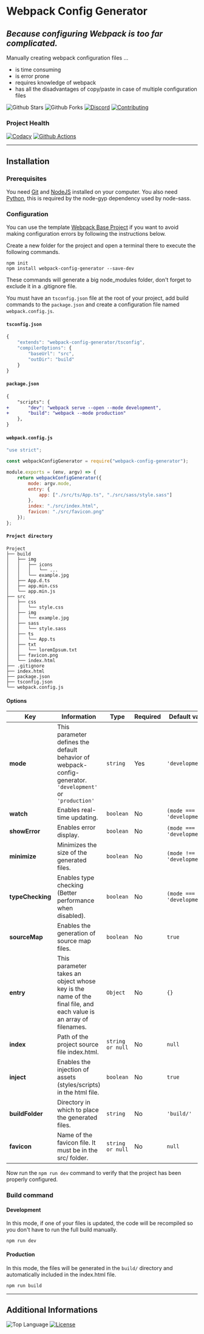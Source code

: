 # Webpack Config Generator

## *Because configuring Webpack is too far complicated.*

Manually creating webpack configuration files ...

* is time consuming
* is error prone
* requires knowledge of webpack
* has all the disadvantages of copy/paste in case of multiple configuration files

![Github Stars](https://img.shields.io/github/stars/MorganCaron/webpack-config-generator?style=for-the-badge)
![Github Forks](https://img.shields.io/github/forks/MorganCaron/webpack-config-generator?style=for-the-badge)
[![Discord](https://img.shields.io/discord/268838260153909249?label=Chat&logo=Discord&style=for-the-badge)](https://discord.gg/mxZvun4)
[![Contributing](https://img.shields.io/badge/-Contributing-blue?style=for-the-badge)](CONTRIBUTING.md)

### Project Health
[![Codacy](https://img.shields.io/codacy/grade/9db6217bf3c34d6c8a053350d7cd5285?logo=Codacy&style=for-the-badge)](https://www.codacy.com/manual/MorganCaron/webpack-config-generator)
[![Github Actions](https://img.shields.io/github/workflow/status/MorganCaron/webpack-config-generator/NodeJS%20Deployment?logo=Github&style=for-the-badge)](https://github.com/MorganCaron/webpack-config-generator/actions?query=workflow%3A%22NodeJS+Deployment%22)

---

## Installation

### Prerequisites
You need [Git](https://git-scm.com/downloads) and [NodeJS](https://nodejs.org/en/download/) installed on your computer.
You also need [Python](https://www.python.org/downloads/), this is required by the node-gyp dependency used by node-sass.

### Configuration
You can use the template [Webpack Base Project](https://github.com/MorganCaron/webpack-base-project) if you want to avoid making configuration errors by following the instructions below.

Create a new folder for the project and open a terminal there to execute the following commands.

```console
npm init
npm install webpack-config-generator --save-dev
```
These commands will generate a big node_modules folder, don't forget to exclude it in a .gitignore file.

You must have an `tsconfig.json` file at the root of your project, add build commands to the `package.json` and create a configuration file named `webpack.config.js`.

#### `tsconfig.json`
```js
{
	"extends": "webpack-config-generator/tsconfig",
	"compilerOptions": {
		"baseUrl": "src",
		"outDir": "build"
	}
}

```

#### `package.json`
```diff
{
	"scripts": {
+		"dev": "webpack serve --open --mode development",
+		"build": "webpack --mode production"
	},
}
```

#### `webpack.config.js`
```js
"use strict";

const webpackConfigGenerator = require("webpack-config-generator");

module.exports = (env, argv) => {
	return webpackConfigGenerator({
		mode: argv.mode,
		entry: {
			app: ["./src/ts/App.ts", "./src/sass/style.sass"]
		},
		index: "./src/index.html",
		favicon: "./src/favicon.png"
	});
};
```

#### `Project directory`
```
Project
├── build
│   ├── img
│   │   ├── icons
│   │   │   └── ...
│   │   └── example.jpg
│   ├── App.d.ts
│   ├── app.min.css
│   └── app.min.js
├── src
│   ├── css
│   │   └── style.css
│   ├── img
│   │   └── example.jpg
│   ├── sass
│   │   └── style.sass
│   ├── ts
│   │   └── App.ts
│   ├── txt
│   │   └── loremIpsum.txt
│   ├── favicon.png
│   └── index.html
├── .gitignore
├── index.html
├── package.json
├── tsconfig.json
└── webpack.config.js
```

#### Options

| Key | Information | Type | Required | Default value |
| --- | --- | --- | --- | --- |
| **mode** | This parameter defines the default behavior of webpack-config-generator. `'development'` or `'production'` | `string` | Yes | `'development'` |
| **watch** | Enables real-time updating. | `boolean` | No | `(mode === 'development')` |
| **showError** | Enables error display. | `boolean` | No | `(mode === 'development')` |
| **minimize** | Minimizes the size of the generated files. | `boolean` | No | `(mode !== 'development')` |
| **typeChecking** | Enables type checking (Better performance when disabled). | `boolean` | No | `(mode === 'development')` |
| **sourceMap** | Enables the generation of source map files. | `boolean` | No | `true` |
| **entry** | This parameter takes an object whose key is the name of the final file, and each value is an array of filenames. | `Object` | No | `{}` |
| **index** | Path of the project source file index.html. | `string or null` | No | `null` |
| **inject** | Enables the injection of assets (styles/scripts) in the html file. | `boolean` | No | `true` |
| **buildFolder** | Directory in which to place the generated files. | `string` | No | `'build/'` |
| **favicon** | Name of the favicon file. It must be in the src/ folder. | `string or null` | No | `null` |

Now run the `npm run dev` command to verify that the project has been properly configured.

### Build command

#### Development
In this mode, if one of your files is updated, the code will be recompiled so you don't have to run the full build manually.
```console
npm run dev
```

#### Production
In this mode, the files will be generated in the `build/` directory and automatically included in the index.html file.
```console
npm run build
```

---

## Additional Informations
![Top Language](https://img.shields.io/github/languages/top/MorganCaron/webpack-config-generator?style=for-the-badge)
[![License](https://img.shields.io/github/license/MorganCaron/webpack-config-generator?style=for-the-badge)](https://github.com/MorganCaron/webpack-config-generator/blob/master/LICENSE)
